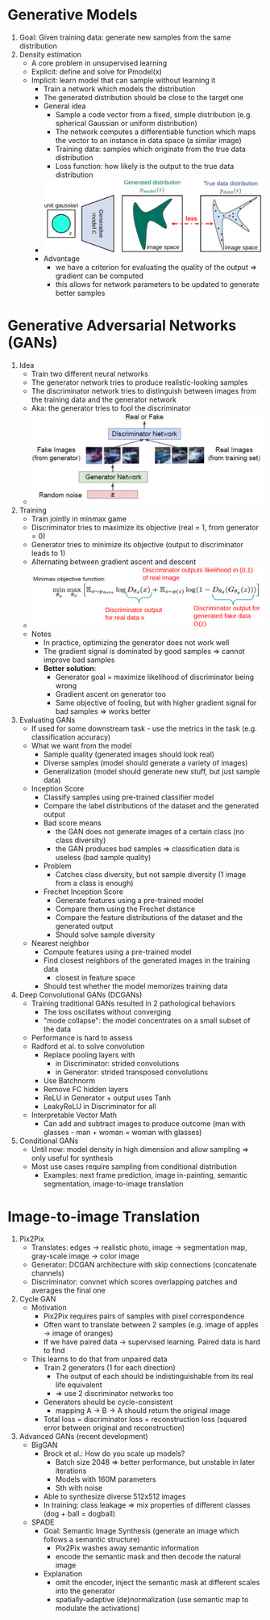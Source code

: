# Generative Models
1. Goal: Given training data: generate new samples from the same distribution
1. Density estimation
    - A core problem in unsupervised learning
    - Explicit: define and solve for Pmodel(x)
    - Implicit: learn model that can sample without learning it
        * Train a network which models the distribution
        * The generated distribution should be close to the target one
        * General idea
            + Sample a code vector from a fixed, simple distribution (e.g. spherical Gaussian or uniform distribution)
            + The network computes a differentiable function which maps the vector to an instance in data space (a similar image)
            + Training data: samples which originate from the true data distribution
            + Loss function: how likely is the output to the true data distribution
        * ![image](implicit_generative_model.png)
        * Advantage
            + we have a criterion for evaluating the quality of the output => gradient can be computed
            + this allows for network parameters to be updated to generate better samples



# Generative Adversarial Networks (GANs)
1. Idea
    - Train two different neural networks
    - The generator network tries to produce realistic-looking samples
    - The discriminator network tries to distinguish between images from the training data and the generator network
    - Aka: the generator tries to fool the discriminator
    - ![image](gan_basics.png)
1. Training
    - Train jointly in minmax game
    - Discriminator tries to maximize its objective (real = 1, from generator = 0)
    - Generator tries to minimize its objective (output to discriminator leads to 1)
    - Alternating between gradient ascent and descent
    - ![image](gan_training.png)
    - Notes
        * In practice, optimizing the generator does not work well
        * The gradient signal is dominated by good samples => cannot improve bad samples
        * **Better solution**:
            + Generator goal = maximize likelihood of discriminator being wrong
            + Gradient ascent on generator too
            + Same objective of fooling, but with higher gradient signal for bad samples => works better
1. Evaluating GANs
    - If used for some downstream task - use the metrics in the task (e.g. classification accuracy)
    - What we want from the model
        * Sample quality (generated images should look real)
        * Diverse samples (model should generate a variety of images)
        * Generalization (model should generate new stuff, but just sample data)
    - Inception Score
        * Classify samples using pre-trained classifier model
        * Compare the label distributions of the dataset and the generated output
        * Bad score means
            + the GAN does not generate images of a certain class (no class diversity)
            + the GAN produces bad samples => classification data is useless (bad sample quality)
        * Problem
            + Catches class diversity, but not sample diversity (1 image from a class is enough)
        * Frechet Inception Score
            + Generate features using a pre-trained model
            + Compare them using the Frechet distance
            + Compare the feature distributions of the dataset and the generated output
            + Should solve sample diversity
    - Nearest neighbor
        * Compute features using a pre-trained model
        * Find closest neighbors of the generated images in the training data
            + closest in feature space
        * Should test whether the model memorizes training data
1. Deep Convolutional GANs (DCGANs)
    - Training traditional GANs resulted in 2 pathological behaviors
        * The loss oscillates without converging
        * "mode collapse": the model concentrates on a small subset of the data
    - Performance is hard to assess
    - Radford et al. to solve convolution
        * Replace pooling layers with
            + in Discriminator: strided convolutions
            + in Generator: strided transposed convolutions
        * Use Batchnorm
        * Remove FC hidden layers
        * ReLU in Generator + output uses Tanh
        * LeakyReLU in Discriminator for all
    - Interpretable Vector Math
        * Can add and subtract images to produce outcome (man with glasses - man + woman = woman with glasses)
1. Conditional GANs
    - Until now: model density in high dimension and allow sampling => only useful for synthesis
    - Most use cases require sampling from conditional distribution
        * Examples: next frame prediction, image in-painting, semantic segmentation, image-to-image translation



# Image-to-image Translation
1. Pix2Pix
    - Translates: edges -> realistic photo, image -> segmentation map, gray-scale image -> color image
    - Generator: DCGAN architecture with skip connections (concatenate channels)
    - Discriminator: convnet which scores overlapping patches and averages the final one
1. Cycle GAN
    - Motivation
        * Pix2Pix requires pairs of samples with pixel correspondence
        * Often want to translate between 2 samples (e.g. image of apples -> image of oranges)
        * If we have paired data -> supervised learning. Paired data is hard to find
    - This learns to do that from unpaired data
        * Train 2 generators (1 for each direction)
            + The output of each should be indistinguishable from its real life equivalent
            + => use 2 discriminator networks too
        * Generators should be cycle-consistent
            + mapping A -> B -> A should return the original image
        * Total loss = discriminator loss + reconstruction loss (squared error between original and reconstruction)
1. Advanced GANs (recent development)
    - BigGAN
        * Brock et al.: How do you scale up models?
            + Batch size 2048 => better performance, but unstable in later iterations
            + Models with 160M parameters
            + Sth with noise
        * Able to synthesize diverse 512x512 images
        * In training: class leakage => mix properties of different classes (dog + ball = dogball)
    - SPADE
        * Goal: Semantic Image Synthesis (generate an image which follows a semantic structure)
            + Pix2Pix washes away semantic information
            + encode the semantic mask and then decode the natural image
        * Explanation
            + omit the encoder, inject the semantic mask at different scales into the generator
            + spatially-adaptive (de)normalization (use semantic map to modulate the activations)
